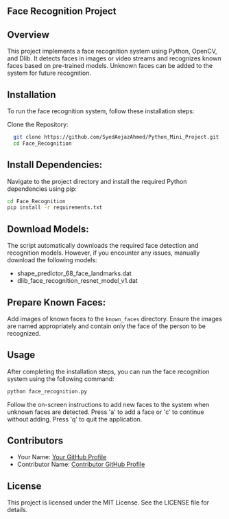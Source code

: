 ## Face Recognition Project

## Overview
This project implements a face recognition system using Python, OpenCV, and Dlib. It detects faces in images or video streams and recognizes known faces based on pre-trained models. Unknown faces can be added to the system for future recognition.

## Installation
To run the face recognition system, follow these installation steps:

Clone the Repository:
```bash
  git clone https://github.com/SyedAejazAhmed/Python_Mini_Project.git
  cd Face_Recognition 
  ```
  
## Install Dependencies:
Navigate to the project directory and install the required Python dependencies using pip:
```bash
cd Face_Recognition
pip install -r requirements.txt
```

## Download Models:
The script automatically downloads the required face detection and recognition models. However, if you encounter any issues, manually download the following models:
- shape_predictor_68_face_landmarks.dat
- dlib_face_recognition_resnet_model_v1.dat

## Prepare Known Faces:
Add images of known faces to the `known_faces` directory. Ensure the images are named appropriately and contain only the face of the person to be recognized.

## Usage
After completing the installation steps, you can run the face recognition system using the following command:
```bash
python face_recognition.py
```

Follow the on-screen instructions to add new faces to the system when unknown faces are detected. Press 'a' to add a face or 'c' to continue without adding. Press 'q' to quit the application.

## Contributors
- Your Name: [Your GitHub Profile](https://github.com/SyedAejazAhmed)
- Contributor Name: [Contributor GitHub Profile](https://github.com/sujan58)

## License
This project is licensed under the MIT License. See the LICENSE file for details.
